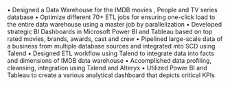 • Designed a Data Warehouse for the IMDB movies , People and TV series database
• Optimize different 70+ ETL jobs for ensuring one-click load to the entire data warehouse using a master job by parallelization
• Developed strategic BI Dashboards in Microsoft Power BI and Tableau based on top rated movies, brands, awards, cast and crew
• Pipelined large-scale data of a business from multiple database sources and integrated into SCD using Talend
• Designed ETL workflow using Talend to integrate data into facts and dimensions of IMDB data warehouse
• Accomplished data profiling, cleansing, integration using Talend and Alteryx
• Utilized Power BI and Tableau to create a various analytical dashboard that depicts critical KPIs
